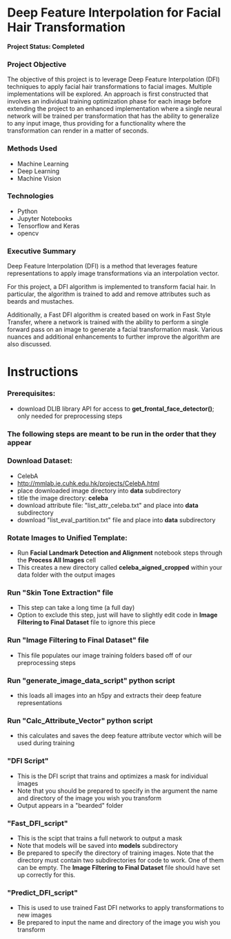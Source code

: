 # Deep Feature Interpolation for Facial Hair Transformation

**Project Status: Completed**

### Project Objective
The objective of this project is to leverage Deep Feature Interpolation (DFI) techniques to apply facial hair transformations to facial images. Multiple implementations will be explored. An approach is first constructed that involves an individual training optimization phase for each image before extending the project to an enhanced implementation where a single neural network will be trained per transformation that has the ability to generalize to any input image, thus providing for a functionality where the transformation can render in a matter of seconds.

### Methods Used
- Machine Learning
- Deep Learning
- Machine Vision

### Technologies
- Python
- Jupyter Notebooks
- Tensorflow and Keras
- opencv

### Executive Summary
Deep Feature Interpolation (DFI) is a method that leverages feature representations to apply image transformations via an interpolation vector. 

For this project, a DFI algorithm is implemented to transform facial hair. In particular, the algorithm is trained to add and remove attributes such as beards and mustaches. 

Additionally, a Fast DFI algorithm is created based on work in Fast Style Transfer, where a network is trained with the ability to perform a single forward pass on an image to generate a facial transformation mask. Various nuances and additional enhancements to further improve the algorithm are also discussed.


# Instructions

### Prerequisites:
- download DLIB library API for access to **get_frontal_face_detector()**; only needed for preprocessing steps

### The following steps are meant to be run in the order that they appear

### Download Dataset:
- CelebA
- http://mmlab.ie.cuhk.edu.hk/projects/CelebA.html
- place downloaded image directory into **data** subdirectory
- title the image directory: **celeba**
- download attribute file: "list_attr_celeba.txt" and place into **data** subdirectory
- download "list_eval_partition.txt" file and place into **data** subdirectory


### Rotate Images to Unified Template:
- Run **Facial Landmark Detection and Alignment** notebook steps through the **Process All Images** cell
- This creates a new directory called **celeba_aigned_cropped** within your data folder with the output images


### Run "Skin Tone Extraction" file
- This step can take a long time (a full day)
- Option to exclude this step, just will have to slightly edit code in **Image Filtering to Final Dataset** file to ignore this piece


### Run "Image Filtering to Final Dataset" file
- This file populates our image training folders based off of our preprocessing steps


### Run "generate_image_data_script" python script
- this loads all images into an h5py and extracts their deep feature representations

### Run "Calc_Attribute_Vector" python script
- this calculates and saves the deep feature attribute vector which will be used during training


### "DFI Script"
- This is the DFI script that trains and optimizes a mask for individual images
- Note that you should be prepared to specify in the argument the name and directory of the image you wish you transform
- Output appears in a "bearded" folder


### "Fast_DFI_script"
- This is the scipt that trains a full network to output a mask
- Note that models will be saved into **models** subdirectory
- Be prepared to specify the directory of training images. Note that the directory must contain two subdirectories for code to work. One of them can be empty. The **Image Filtering to Final Dataset** file should have set up correctly for this.


### "Predict_DFI_script"
- This is used to use trained Fast DFI networks to apply transformations to new images
- Be prepared to input the name and directory of the image you wish you transform
